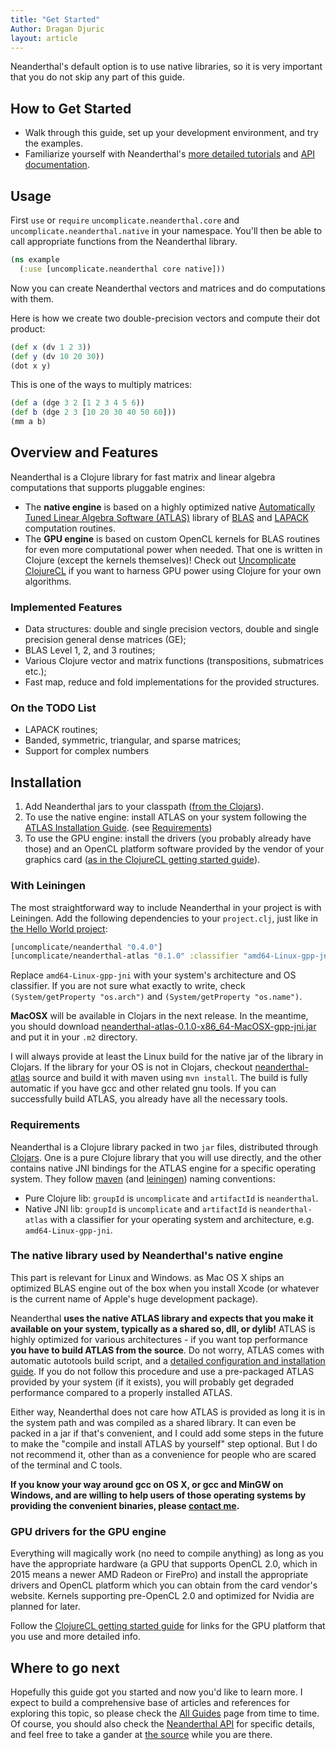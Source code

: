 ```yaml
---
title: "Get Started"
Author: Dragan Djuric
layout: article
---
```


Neanderthal's default option is to use native libraries, so it is very
important that you do not skip any part of this guide.

## How to Get Started

* Walk through this guide, set up your development environment, and try the examples.
* Familiarize yourself with Neanderthal's [more detailed tutorials](/articles/guides.html) and [API documentation](/codox).

## Usage

First `use` or `require` `uncomplicate.neanderthal.core` and `uncomplicate.neanderthal.native`
in your namespace. You'll then be able to call appropriate functions from the Neanderthal library.

```clojure
(ns example
  (:use [uncomplicate.neanderthal core native]))
```

Now you can create Neanderthal vectors and matrices and do computations with them.

Here is how we create two double-precision vectors and compute their dot product:

```clojure
(def x (dv 1 2 3))
(def y (dv 10 20 30))
(dot x y)
```

This is one of the ways to multiply matrices:

```clojure
(def a (dge 3 2 [1 2 3 4 5 6))
(def b (dge 2 3 [10 20 30 40 50 60]))
(mm a b)
```


## Overview and Features

Neanderthal is a Clojure library for fast matrix and linear algebra computations
that supports pluggable engines:

* The **native engine** is based on a highly optimized native [Automatically Tuned Linear Algebra Software (ATLAS)](http://math-atlas.sourceforge.net/)
library of [BLAS](http://netlib.org/blas/) and [LAPACK](http://www.netlib.org/lapack/)
computation routines.
* The **GPU engine** is based on custom OpenCL kernels for BLAS routines for even
more computational power when needed. That one is written in Clojure (except the kernels themselves)!
Check out [Uncomplicate ClojureCL](http://clojurecl.uncomplicate.org) if you want to
harness GPU power using Clojure for your own algorithms.

### Implemented Features

* Data structures: double and single precision vectors, double and single precision
general dense matrices (GE);
* BLAS Level 1, 2, and 3 routines;
* Various Clojure vector and matrix functions (transpositions, submatrices etc.);
* Fast map, reduce and fold implementations for the provided structures.

### On the TODO List

* LAPACK routines;
* Banded, symmetric, triangular, and sparse matrices;
* Support for complex numbers

## Installation

1. Add Neanderthal jars to your classpath ([from the Clojars](clojars.org/uncomplicate/neanderthal)).
2. To use the native engine: install ATLAS on your system following the [ATLAS Installation Guide](http://math-atlas.sourceforge.net/atlas_install/atlas_install.html). (see [Requirements](#requirements))
3. To use the GPU engine: install the drivers (you probably already have those) and an
OpenCL platform software provided by the vendor of your graphics card ([as in the ClojureCL getting started guide](http://clojurecl.uncomplicate.org/articles/getting_started.html)).

### With Leiningen

The most straightforward way to include Neanderthal in your project is with Leiningen. Add the following dependencies to your `project.clj`, just like in [the Hello World project](https://github.com/uncomplicate/neanderthal/blob/master/examples/hello-world/project.clj):

```clojure
[uncomplicate/neanderthal "0.4.0"]
[uncomplicate/neanderthal-atlas "0.1.0" :classifier "amd64-Linux-gpp-jni"]
```

Replace `amd64-Linux-gpp-jni` with your system's architecture and OS classifier.
If you are not sure what exactly to write, check `(System/getProperty "os.arch")`
and `(System/getProperty "os.name")`.

**MacOSX** will be available in Clojars in the next release. In the meantime,
you should download [neanderthal-atlas-0.1.0-x86_64-MacOSX-gpp-jni.jar](https://mega.nz/#!uwB10LDY!Mb_oKJf8X-C9KBQ1haNRVnKcF55cedNYYUQeie2i1HI) and put it in your `.m2` directory.

I will always provide at least the Linux build for the native jar of the library in Clojars.
If the library for your OS is not in Clojars, checkout [neanderthal-atlas](https://github.com/uncomplicate/neanderthal-atlas)
source and build it with maven using `mvn install`.
The build is fully automatic if you have gcc and other related gnu tools.
If you can successfully build ATLAS, you already have all the necessary tools.

### Requirements

Neanderthal is a Clojure library packed in two `jar` files, distributed through
[Clojars](http://clojars.org). One is a pure Clojure library that you will use
directly, and the other contains native JNI bindings for the ATLAS engine
for a specific operating system. They follow [maven](http://www.maven.org)
(and [leiningen](http://www.leiningen.org)) naming conventions:

* Pure Clojure lib: `groupId` is `uncomplicate` and `artifactId` is `neanderthal`.
* Native JNI lib: `groupId` is `uncomplicate` and `artifactId` is `neanderthal-atlas` with a classifier for your operating system and architecture, e.g. `amd64-Linux-gpp-jni`.

### The native library used by Neanderthal's native engine

This part is relevant for Linux and Windows. as Mac OS X ships an optimized BLAS engine
out of the box when you install Xcode (or whatever is the current name of Apple's
huge development package).

Neanderthal **uses the native ATLAS library and expects that you make it
available on your system, typically as a shared so, dll, or dylib!** ATLAS is
highly optimized for various architectures - if you want top performance
**you have to build ATLAS from the source**. Do not worry, ATLAS comes with
automatic autotools build script, and a [detailed configuration and installation guide](http://math-atlas.sourceforge.net/atlas_install/atlas_install.html).
If you do not follow this procedure and use a pre-packaged ATLAS provided by
your system (if it exists), you will probably get degraded performance compared
to a properly installed ATLAS.

Either way, Neanderthal does not care how ATLAS is provided as long it is in
the system path and was compiled as a shared library. It can even be packed in
a jar if that's convenient, and I could add some steps in the future to make
the "compile and install ATLAS by yourself" step optional. But I do not
recommend it, other than as a convenience for people who are scared of the
terminal and C tools.

**If you know your way around gcc on OS X, or gcc and MinGW on Windows, and are
willing to help users of those operating systems by providing the convenient
binaries, please [contact me](/articles/community.html).**

### GPU drivers for the GPU engine

Everything will magically work (no need to compile anything) as long as you
have the appropriate hardware (a GPU that supports OpenCL 2.0, which in 2015
means a newer AMD Radeon or FirePro) and install the appropriate drivers and
OpenCL platform which you can obtain from the card vendor's website.
Kernels supporting pre-OpenCL 2.0 and optimized for Nvidia are planned for later.

Follow the [ClojureCL getting started guide](http://clojurecl.uncomplicate.org/articles/getting_started.html)
for links for the GPU platform that you use and more detailed info.

## Where to go next

Hopefully this guide got you started and now you'd like to learn more. I expect to build a comprehensive base of articles and references for exploring this topic, so please check the [All Guides](/articles/guides.html) page from time to time. Of course, you should also check the [Neanderthal API](/codox) for specific details, and feel free to take a gander at [the source](https://github.com/uncomplicate/neanderthal) while you are there.
